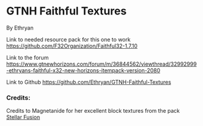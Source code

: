 # GTNH Faithful Textures
By Ethryan

Link to needed resource pack for this one to work
https://github.com/F32Organization/Faithful32-1.7.10

Link to the forum
https://www.gtnewhorizons.com/forum/m/36844562/viewthread/32992999-ethryans-faithful-x32-new-horizons-itempack-version-2080

Link to Github
https://github.com/Ethryan/GTNH-Faithful-Textures

### Credits:
Credits to Magnetanide for her excellent block textures from the pack [Stellar Fusion](https://www.gtnewhorizons.com/forum/m/36844562/viewthread/32547244-stellar-fusion-gregtech-32x32-v034)
